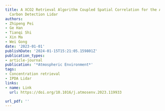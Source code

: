 ```yaml
---
title: A XCO2 Retrieval Algorithm Coupled Spatial Correlation for the Aerosol and
  Carbon Detection Lidar
authors:
- Zhipeng Pei
- Ge Han
- Tianqi Shi
- Xin Ma
- Wei Gong
date: '2023-01-01'
publishDate: '2024-01-15T15:21:05.159801Z'
publication_types:
- article-journal
publication: '*Atmospheric Environment*'
tags:
- Concentration retrieval
- IPDA Lidar
links:
- name: Link
  url: https://doi.org/10.1016/j.atmosenv.2023.119933

url_pdf: ''
---
```

